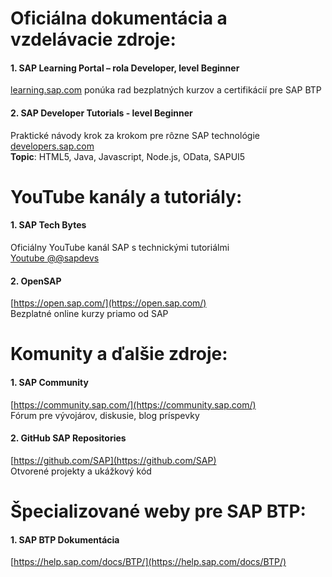 # Oficiálna dokumentácia a vzdelávacie zdroje:
#### 1.	SAP Learning Portal – rola Developer, level Beginner <br>
[learning.sap.com](https://learning.sap.com/browse/roles/developer?page=1&access=free&get-started=true&experienceLevel=BEGINNER) ponúka rad bezplatných kurzov a certifikácií pre SAP BTP <br>

#### 2.	SAP Developer Tutorials -  level Beginner
Praktické návody krok za krokom pre rôzne SAP technológie [developers.sap.com](https://developers.sap.com/tutorial-navigator.html?tag=tutorial%3Aexperience%2Fbeginner) <br>
**Topic**: HTML5, Java, Javascript, Node.js, OData, SAPUI5 <br>

# YouTube kanály a tutoriály:
#### 1.	SAP Tech Bytes <br>
Oficiálny YouTube kanál SAP s technickými tutoriálmi <br>
[Youtube @@sapdevs](https://www.youtube.com/@sapdevs/courses) <br>

#### 2.	OpenSAP
[https://open.sap.com/](https://open.sap.com/) <br>
Bezplatné online kurzy priamo od SAP <br>

# Komunity a ďalšie zdroje:
#### 1.	SAP Community <br>
[https://community.sap.com/](https://community.sap.com/) <br>
Fórum pre vývojárov, diskusie, blog príspevky <br>

#### 2.	GitHub SAP Repositories
[https://github.com/SAP](https://github.com/SAP) <br>
Otvorené projekty a ukážkový kód <br>

# Špecializované weby pre SAP BTP:
#### 1.	SAP BTP Dokumentácia <br>
[https://help.sap.com/docs/BTP/](https://help.sap.com/docs/BTP/) <br>
